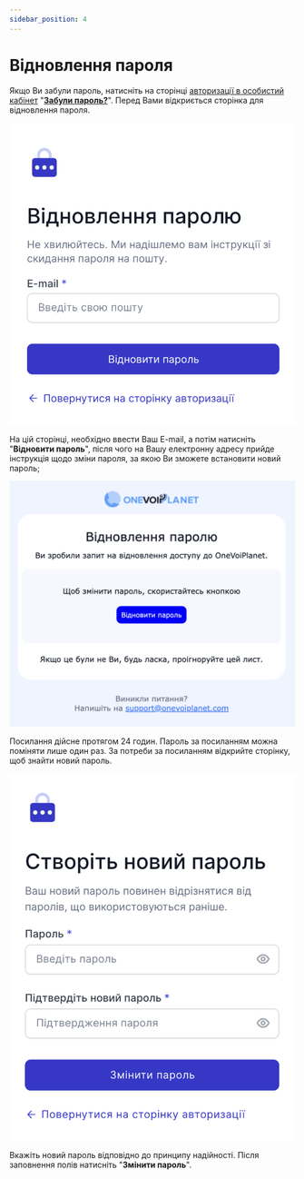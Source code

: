```yaml
---
sidebar_position: 4
---
```


# Відновлення пароля

Якщо Ви забули пароль, натисніть на сторінці [авторизації в особистий кабінет](https://cabinet.onevoiplanet.com/auth) "[**Забули пароль?**](https://cabinet.onevoiplanet.com/auth/forgot-password)". Перед Вами відкриється сторінка для відновлення пароля.

![](../img/authorization/i-sign-in2.svg)

На цій сторінці, необхідно ввести Ваш E-mail, а потім натисніть "**Відновити пароль**", після чого на Вашу електронну адресу прийде інструкція щодо зміни пароля, за якою Ви зможете встановити новий пароль;

![](../img/authorization/i-sign-in4.svg)

Посилання дійсне протягом 24 годин. Пароль за посиланням можна поміняти лише один раз. За потреби за посиланням відкрийте сторінку, щоб знайти новий пароль.

![](../img/authorization/i-sign-in5.svg)

Вкажіть новий пароль відповідно до принципу надійності. Після заповнення полів натисніть "**Змінити пароль**".
